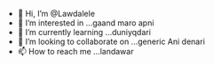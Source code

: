 - 👋 Hi, I’m @Lawdalele
- 👀 I’m interested in ...gaand maro apni
- 🌱 I’m currently learning ...duniyqdari
- 💞️ I’m looking to collaborate on ...generic Ani denari
- 📫 How to reach me ...landawar

<!---
Lawdalele/Lawdalele is a ✨ special ✨ repository because its `README.md` (this file) appears on your GitHub profile.
You can click the Preview link to take a look at your changes.
--->

